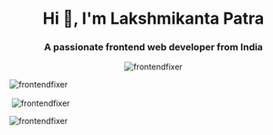 <h1 align="center">Hi 👋, I'm Lakshmikanta Patra</h1>
<h3 align="center">A passionate frontend web developer from India</h3>

<p align="center"> <img src="https://komarev.com/ghpvc/?username=frontendfixer&label=Profile%20views&color=0e75b6&style=flat" alt="frontendfixer" /> </p>

<p><img align="center" src="https://github-readme-stats.vercel.app/api/top-langs?username=frontendfixer&show_icons=true&locale=en&layout=compact" alt="frontendfixer" /></p>

<p>&nbsp;<img align="center" src="https://github-readme-stats.vercel.app/api?username=frontendfixer&show_icons=true&locale=en" alt="frontendfixer" /></p>

<p><img align="center" src="https://github-readme-streak-stats.herokuapp.com/?user=frontendfixer&" alt="frontendfixer" /></p>
